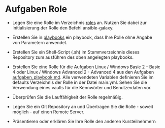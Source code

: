 # Aufgaben Role

- Legen Sie eine Rolle im Verzeichnis [roles](../roles) an. Nutzen Sie dabei zur Initialisierung der Rolle den Befehl ansible-galaxy.

- Erstellen Sie in [playbooks](../playbook) ein playbook, dass Ihre Rolle ohne Angabe von Parametern anwendet.

- Erstellen Sie ein Shell-Script (.sh) im Stammverzeichnis dieses Repository zum ausführen des oben angelegten playbooks.

- Erstellen Sie eine Rolle für die Aufgaben Linux / Windows Basic 2 - Basic 4 oder Linux / Windows Advanced 2 - Advanced 4 aus den Aufgaben [aufgaben_playbook.md](../assets/aufgaben_playbook.md). Alle verwendeten Variablen definieren Sie im defaults Verzeichnis der Rolle in der Datei main.yml. Sehen Sie die Verwendung eines vaults für die Kennwörter und Benutzerdaten vor.

- Überprüfen Sie die Lauffähigkeit der Rolle regelmäßig.

- Legen Sie ein Git Repository an und Übertragen Sie die Rolle - soweit möglich - auf einen Remote Server.

- Präsentieren oder erklären Sie Ihre Rolle den anderen Kursteilnehmern

